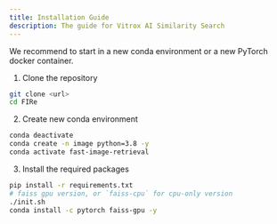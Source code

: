 ```yaml
---
title: Installation Guide
description: The guide for Vitrox AI Similarity Search
---
```


We recommend to start in a new conda environment or a new PyTorch docker container.

1. Clone the repository
```sh
git clone <url>
cd FIRe
```

2. Create new conda environment
```sh
conda deactivate
conda create -n image python=3.8 -y
conda activate fast-image-retrieval
```

3. Install the required packages
```sh
pip install -r requirements.txt
# faiss gpu version, or `faiss-cpu` for cpu-only version
./init.sh
conda install -c pytorch faiss-gpu -y
```